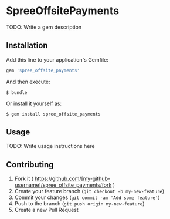 # SpreeOffsitePayments

TODO: Write a gem description

## Installation

Add this line to your application's Gemfile:

```ruby
gem 'spree_offsite_payments'
```

And then execute:

    $ bundle

Or install it yourself as:

    $ gem install spree_offsite_payments

## Usage

TODO: Write usage instructions here

## Contributing

1. Fork it ( https://github.com/[my-github-username]/spree_offsite_payments/fork )
2. Create your feature branch (`git checkout -b my-new-feature`)
3. Commit your changes (`git commit -am 'Add some feature'`)
4. Push to the branch (`git push origin my-new-feature`)
5. Create a new Pull Request
